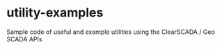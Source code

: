 # utility-examples
Sample code of useful and example utilities using the ClearSCADA / Geo SCADA APIs
